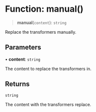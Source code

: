 # Function: manual()

> **manual**(`content`): `string`

Replace the transformers manually.

## Parameters

• **content**: `string`

The content to replace the transformers in.

## Returns

`string`

The content with the transformers replace.
